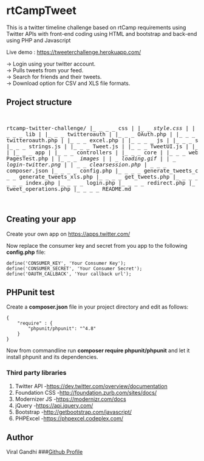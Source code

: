 # rtCampTweet
This is a twitter timeline challenge based on rtCamp requirements using Twitter APIs with front-end coding using HTML and bootstrap and back-end using PHP and Javascript

Live demo : https://tweeterchallenge.herokuapp.com/

-> Login using your twitter account.</br>
-> Pulls tweets from your feed.</br>
-> Search for friends and their tweets.</br>
-> Download option for CSV and XLS file formats.</br>

<h2> Project structure</h2>
<pre>

rtcamp-twitter-challenge/
|_ _ _ _ css
|	     |_ _ _style.css
|
|_ _ _ _ lib
|        |_ _ _ twitteroauth
|               |_ _ _ OAuth.php
|               |_ _ _ twitteroauth.php
|        |_ _ _ excel.php
|
|_ _ _ _ js
|        |_ _ _ script.js
|        |_ _ _ strings.js
|        |_ _ _ Tweet.js
|        |_ _ _ TweetUI.js
|
|_ _ _ _ tests
|        |_ _ _ app
|               |_ _ _ controllers
|				       |_ _ _ core 
|				       		  |_ _ _ web
|				       		  		 |_ _ _ PagesTest.php
|
|_ _ _ _images
|		|_ _ _loading.gif
|		|_ _ _login-twitter.png
|
|_ _ _ _clearsession.php
|_ _ _ _ composer.json
|_ _ _ _ config.php
|_ _ _ _ generate_tweets_csv.php
|_ _ _ _ generate_tweets_xls.php
|_ _ _ _ get_tweets.php
|_ _ _ _ home.php
|_ _ _ _ index.php
|_ _ _ _ login.php
|_ _ _ _ redirect.php
|_ _ _ _ tweet_operations.php
|_ _ _ _ README.md

</pre>

## Creating your app
Create your own app on https://apps.twitter.com/

Now replace the consumer key and secret from you app to the following **config.php** file:

```
define('CONSUMER_KEY', 'Your Consumer Key');
define('CONSUMER_SECRET', 'Your Consumer Secret');
define('OAUTH_CALLBACK', 'Your callback url');
``` 

## PHPunit test
Create a **composer.json** file in your project directory and edit as follows:
```
{
	"require" : {
		"phpunit/phpunit": "^4.8"
	}
}

```
 Now from commandline run **composer require phpunit/phpunit** and let it install phpunit and its dependencies.

### Third party libraries
1. Twitter API
-https://dev.twitter.com/overview/documentation
2. Foundation CSS
-http://foundation.zurb.com/sites/docs/
3. Modernizer JS
-https://modernizr.com/docs
4. jQuery
-https://api.jquery.com/
5. Bootstrap
-http://getbootstrap.com/javascript/
6. PHPExcel
-https://phpexcel.codeplex.com/

## Author

Viral Gandhi
###[Github Profile](https://github.com/viral999G)

